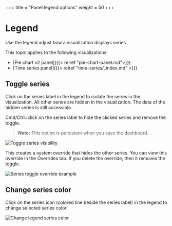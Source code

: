 +++
title = "Panel legend options"
weight = 50
+++

# Legend

Use the legend adjust how a visualization displays series.

This topic applies to the following visualizations:

- [Pie chart v2 panel]({{< relref "pie-chart-panel.md">}})
- [Time series panel]({{< relref "time-series/_index.md" >}})

## Toggle series

Click on the series label in the legend to isolate the series in the visualization. All other series are hidden in the visualization. The data of the hidden series is still accessible.

Cmd/Ctrl+click on the series label to hide the clicked series and remove the toggle.

> **Note:** This option is persistent when you save the dashboard.

![Toggle series visibility](/img/docs/legend/legend-series-toggle-7-5.png)

This creates a system override that hides the other series. You can view this override in the Overrides tab. If you delete the override, then it removes the toggle.

![Series toggle override example](/img/docs/legend/legend-series-override-7-5.png)

## Change series color

Click on the series icon (colored line beside the series label) in the legend to change selected series color.

![Change legend series color](/img/docs/legend/legend-series-color-7-5.png)
